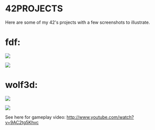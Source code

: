 42PROJECTS
==========
Here are some of my 42's projects with a few screenshots to illustrate.

fdf:
====
![](https://raw.github.com/PaulRenvoise/42projects/master/fdf/42.png?token=6033299__eyJzY29wZSI6IlJhd0Jsb2I6UGF1bFJlbnZvaXNlLzQycHJvamVjdHMvbWFzdGVyL2ZkZi80Mi5wbmciLCJleHBpcmVzIjoxMzkyNzQ2MDkxfQ%3D%3D--0087455a3b7bc07f2350c23a8edfe0e6edfe0a7a)

![](https://raw.github.com/PaulRenvoise/42projects/master/fdf/Mountains.png?token=6033299__eyJzY29wZSI6IlJhd0Jsb2I6UGF1bFJlbnZvaXNlLzQycHJvamVjdHMvbWFzdGVyL2ZkZi9Nb3VudGFpbnMucG5nIiwiZXhwaXJlcyI6MTM5Mjc0NjEyN30%3D--1c251d354942953d10889cb59223b035c6c37827)

wolf3d:
=======
![](https://raw.github.com/PaulRenvoise/42projects/master/wolf3d/Intro.png?token=6033299__eyJzY29wZSI6IlJhd0Jsb2I6UGF1bFJlbnZvaXNlLzQycHJvamVjdHMvbWFzdGVyL3dvbGYzZC9JbnRyby5wbmciLCJleHBpcmVzIjoxMzkyNzQ2NjY4fQ%3D%3D--6eb715dbdcd8c139ade1010b6922bc37baec49ce)

![](https://raw.github.com/PaulRenvoise/42projects/master/wolf3d/Black%20blocks.png?token=6033299__eyJzY29wZSI6IlJhd0Jsb2I6UGF1bFJlbnZvaXNlLzQycHJvamVjdHMvbWFzdGVyL3dvbGYzZC9CbGFjayBibG9ja3MucG5nIiwiZXhwaXJlcyI6MTM5Mjc0NjcwNH0%3D--8c9b688c1c13bcaaa3b661dc2bd2ae8501044a87)

See here for gameplay video: http://www.youtube.com/watch?v=9AC2tg5Khvc
